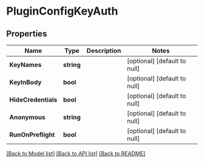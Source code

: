 # PluginConfigKeyAuth

## Properties
Name | Type | Description | Notes
------------ | ------------- | ------------- | -------------
**KeyNames** | **string** |  | [optional] [default to null]
**KeyInBody** | **bool** |  | [optional] [default to null]
**HideCredentials** | **bool** |  | [optional] [default to null]
**Anonymous** | **string** |  | [optional] [default to null]
**RunOnPreflight** | **bool** |  | [optional] [default to null]

[[Back to Model list]](../README.md#documentation-for-models) [[Back to API list]](../README.md#documentation-for-api-endpoints) [[Back to README]](../README.md)


